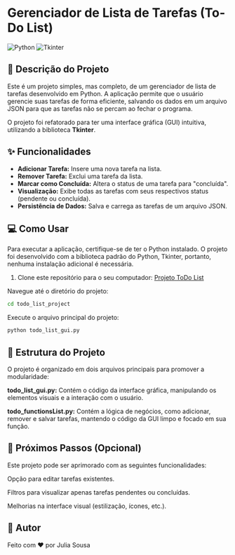 

# Gerenciador de Lista de Tarefas (To-Do List)

![Python](https://img.shields.io/badge/Python-3776AB?style=for-the-badge&logo=python&logoColor=white) ![Tkinter](https://img.shields.io/badge/Tkinter-4285F4?style=for-the-badge&logo=tKinter&logoColor=white)

## 📝 Descrição do Projeto

Este é um projeto simples, mas completo, de um gerenciador de lista de tarefas desenvolvido em Python. A aplicação permite que o usuário gerencie suas tarefas de forma eficiente, salvando os dados em um arquivo JSON para que as tarefas não se percam ao fechar o programa.

O projeto foi refatorado para ter uma interface gráfica (GUI) intuitiva, utilizando a biblioteca **Tkinter**.

## ✨ Funcionalidades

- **Adicionar Tarefa:** Insere uma nova tarefa na lista.
- **Remover Tarefa:** Exclui uma tarefa da lista.
- **Marcar como Concluída:** Altera o status de uma tarefa para "concluída".
- **Visualização:** Exibe todas as tarefas com seus respectivos status (pendente ou concluída).
- **Persistência de Dados:** Salva e carrega as tarefas de um arquivo JSON.

## 💻 Como Usar

Para executar a aplicação, certifique-se de ter o Python instalado. O projeto foi desenvolvido com a biblioteca padrão do Python, Tkinter, portanto, nenhuma instalação adicional é necessária.

1. Clone este repositório para o seu computador:
 [Projeto ToDo List](https://github.com/sousacjulia/todo_list_project.git)


Navegue até o diretório do projeto:
```bash
cd todo_list_project
```

Execute o arquivo principal do projeto:
```bash
python todo_list_gui.py
```


## 📂 Estrutura do Projeto
O projeto é organizado em dois arquivos principais para promover a modularidade:

**todo_list_gui.py:** Contém o código da interface gráfica, manipulando os elementos visuais e a interação com o usuário.

**todo_functionsList.py:** Contém a lógica de negócios, como adicionar, remover e salvar tarefas, mantendo o código da GUI limpo e focado em sua função.

## 🚀 Próximos Passos (Opcional)
Este projeto pode ser aprimorado com as seguintes funcionalidades:

Opção para editar tarefas existentes.

Filtros para visualizar apenas tarefas pendentes ou concluídas.

Melhorias na interface visual (estilização, ícones, etc.).

## 🤝 Autor
Feito com ❤️ por Julia Sousa

